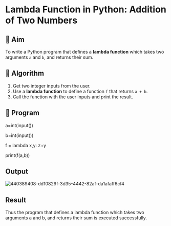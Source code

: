 # Lambda Function in Python: Addition of Two Numbers

## 🎯 Aim
To write a Python program that defines a **lambda function** which takes two arguments `a` and `b`, and returns their sum.

## 🧠 Algorithm
1. Get two integer inputs from the user.
2. Use a **lambda function** to define a function `f` that returns `a + b`.
3. Call the function with the user inputs and print the result.

## 🧾 Program
a=int(input())

b=int(input())

f = lambda x,y: z+y

print(f(a,b))

## Output

![440389408-dd10829f-3d35-4442-82af-da1afaff6cf4](https://github.com/user-attachments/assets/5c8ea93f-ad9f-49cb-b541-0bfdb0d39492)

## Result

Thus the program that defines a lambda function which takes two arguments a and b, and returns their sum is executed successfully.
